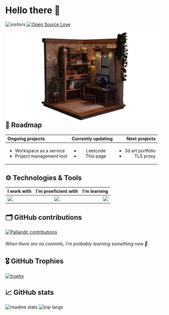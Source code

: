 # Hello there 👋

![visitors](https://visitor-badge.laobi.icu/badge?page_id=pallandir)
[![Open Source Love](https://badges.frapsoft.com/os/v1/open-source.svg?v=102)](https://github.com/ellerbrock/open-source-badge/)

<img align="right" src="./dev_room.png"/>

## 🧪 Roadmap

| Ongoing projects                                                         |              Currently updating              |                                        Next projects |
| :----------------------------------------------------------------------- | :------------------------------------------: | ---------------------------------------------------: |
| <ul><li>Workspace as a service</li><li>Project management tool</li></ul> | <ul><li>Leetcode</li><li>This page</li></ul> | <ul><li>3d art portfolio</li><li>TLS proxy</li></ul> |

<!-- ## 📝 Sharing -->

<!-- ### Tech news -->

## ⚙️ Technologies & Tools

| I work with                                                                                                                                                                          |                      I'm proeficient with                      |                                                       I'm learning |
| :----------------------------------------------------------------------------------------------------------------------------------------------------------------------------------- | :------------------------------------------------------------: | -----------------------------------------------------------------: |
| <img src="https://skillicons.dev/icons?i=vue,vuetify,pinia,html,css,javascript,typescript,vscode,github,figma,git,python,firebase,postgres,mysql,fastapi,gcp,aws,azure&perline=9" /> | <img src="https://skillicons.dev/icons?i=kubernetes,docker" /> | <img src="https://skillicons.dev/icons?i=golang,rust,terraform" /> |

## 🗂️ GitHub contributions

<a href="https://github.com/pallandir/github-readme-activity-graph"><img alt="Pallandir contributions" src="https://github-readme-activity-graph.vercel.app/graph/?username=pallandir&bg_color=1F222E&color=52B983&line=52B983&point=FFFFFF&hide_border=true" /></a>

###### When there are no commits, I'm probably learning something new 🤭.

## 🎖️ GitHub Trophies

[![trophy](https://github-profile-trophy.vercel.app/?username=pallandir&theme=nord&column=7)](https://github.com/pallandir/github-profile-trophy)

## 📈 GitHub stats

  <img width=350 src="https://github-readme-stats-salesp07.vercel.app/api?username=pallandir&count_private=true&show_icons=true&theme=react&rank_icon=github&border_radius=10" alt="readme stats" />

  <img width=350 src="https://github-readme-stats-salesp07.vercel.app/api/top-langs/?username=pallandir&hide=HTML&langs_count=8&layout=compact&theme=react&border_radius=10&size_weight=0.5&count_weight=0.5&exclude_repo=github-readme-stats" alt="top langs" />
